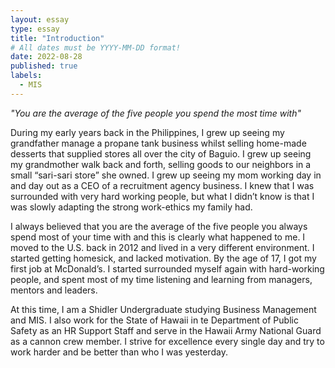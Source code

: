 ```yaml
---
layout: essay
type: essay
title: "Introduction"
# All dates must be YYYY-MM-DD format!
date: 2022-08-28
published: true
labels:
  - MIS
---
```


*"You are the average of the five people you spend the most time with"*

During my early years back in the Philippines, I grew up seeing my grandfather manage a propane tank business whilst selling home-made desserts that supplied stores all over the city of Baguio. I grew up seeing my grandmother walk back and forth, selling goods to our neighbors in a  small “sari-sari store” she owned. I grew up seeing my mom working day in and day out as a CEO of a recruitment agency business. I knew that I was surrounded with very hard working people, but what I didn’t know is that I was slowly adapting the strong work-ethics my family had. 

I always believed that you are the average of the five people you always spend most of your time with and this is clearly what happened to me. I moved to the U.S. back in 2012 and lived in a very different environment. I started getting homesick, and lacked motivation. By the age of 17, I got my first job at McDonald’s. I started surrounded myself again with hard-working people, and spent most of my time listening and learning from managers, mentors and leaders. 

At this time, I am a Shidler Undergraduate studying Business Management and MIS. I also work for the State of Hawaii in te Department of Public Safety as an HR Support Staff and serve in the Hawaii Army National Guard as a cannon crew member. I strive for excellence every single day and try to work harder and be better than who I was yesterday.
